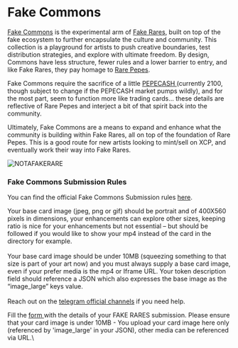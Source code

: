 # Fake Commons

[Fake Commons](https://fakeraredirectory.com/fake-commons/) is the experimental arm of [Fake Rares](./), built on top of the fake ecosystem to further encapsulate the culture and community. This collection is a playground for artists to push creative boundaries, test distribution strategies, and explore with ultimate freedom. By design, Commons have less structure, fewer rules and a lower barrier to entry, and like Fake Rares, they pay homage to [Rare Pepes](../the-rare-pepe-blockchain-project/).&#x20;

Fake Commons require the sacrifice of a little [PEPECASH ](../../chapter-3-blockchain-counterparty-how-to/what-is-pepecash.md)(currently 2100, though subject to change if the PEPECASH market pumps wildly), and for the most part, seem to function more like trading cards... these details are reflective of Rare Pepes and interject a bit of that spirit back into the community.

Ultimately, Fake Commons are a means to expand and enhance what the community is building within Fake Rares, all on top of the foundation of Rare Pepes. This is a good route for new artists looking to mint/sell on XCP, and eventually work their way into Fake Rares.

![NOTAFAKERARE](../../.gitbook/assets/NOTAFAKERARE.gif)

### Fake Commons Submission Rules

You can find the official Fake Commons Submission rules [here](https://fakeraredirectory.com/fake-submission-rules/).

Your base card image (jpeg, png or gif) should be portrait and of 400X560 pixels in dimensions, your enhancements can explore other sizes, keeping ratio is nice for your enhancements but not essential – but should be followed if you would like to show your mp4 instead of the card in the directory for example.\
\
Your base card image should be under 10MB (squeezing something to that size is part of your art now) and you must always supply a base card image, even if your prefer media is the mp4 or Iframe URL. Your token description field should reference a JSON which also expresses the base image as the “image\_large” keys value.\
\
Reach out on the [telegram official channels](http://t.me/officialfakerares) if you need help.

Fill the [form ](https://fakeraredirectory.com/fake-submissions/)with the details of your FAKE RARES submission. Please ensure that your card image is under 10MB - You upload your card image here only (referenced by 'image\_large' in your JSON), other media can be referenced via URL.\
